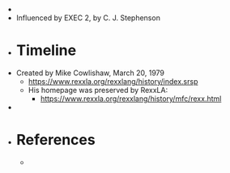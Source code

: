-
- Influenced by EXEC 2, by C. J. Stephenson
- # Timeline
- Created by Mike Cowlishaw, March 20, 1979
	- https://www.rexxla.org/rexxlang/history/index.srsp
	- His homepage was preserved by RexxLA:
		- https://www.rexxla.org/rexxlang/history/mfc/rexx.html
-
- # References
	-